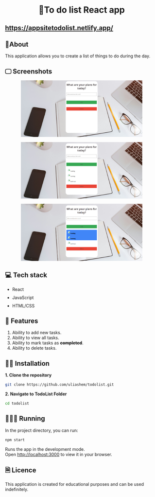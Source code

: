 <h1 align="center">📝To do list React app</h1>

## https://appsitetodolist.netlify.app/
## 📙About
This application allows you to create a list of things to do during the day.
## 🖵 Screenshots
<p align="center">
<img src="./screen1.png" width="400px" />
</p>

<p align="center">
<img src="./screen2.png" width="400px" />

</p>

<p align="center">
<img src="./screen3.png" width="400px" />
</p>

## 💻 Tech stack
<ul style="display: flex; flex-direction: column; gap:10px;">
  <li style="vertical-align: middle;">
    React
  </li>
    <li style="vertical-align: middle;">
    JavaScript
  </li>
    <li style="vertical-align: middle;">
    HTML/CSS
  </li>
  
</ul>

## 🌠 Features

1. Ability to add new tasks.
2. Ability to view all tasks.
3. Ability to mark tasks as ~~**completed**~~.
4. Ability to delete tasks.

## 👨‍💻 Installation

**1. Clone the repository**

```sh
git clone https://github.com/uliashem/todolist.git
```

**2. Navigate to TodoList Folder**

```sh
cd todolist
```

## 👨🏻‍💻 Running

In the project directory, you can run:

```sh
npm start
```

Runs the app in the development mode.\
Open [http://localhost:3000](http://localhost:3000) to view it in your browser.
## 🗎 Licence

This application is created for educational purposes and can be used indefinitely.

